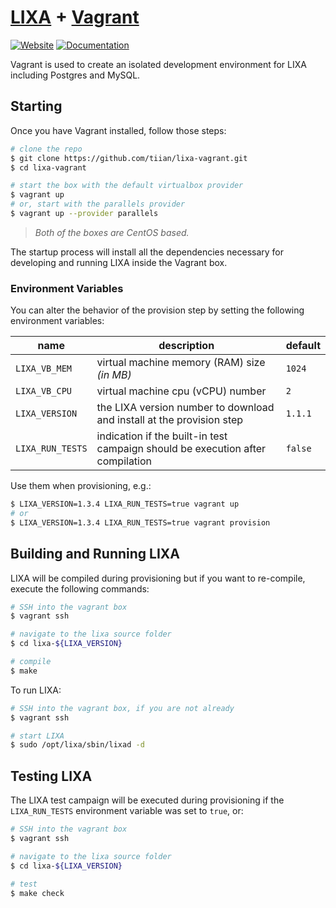 # [LIXA](https://sourceforge.net/p/lixa/wiki/Home) + [Vagrant](https://www.vagrantup.com)

[![Website][website-badge]][website-url]
[![Documentation][documentation-badge]][documentation-url]

Vagrant is used to create an isolated development environment for LIXA 
including Postgres and MySQL.

## Starting

Once you have Vagrant installed, follow those steps:

```bash
# clone the repo
$ git clone https://github.com/tiian/lixa-vagrant.git
$ cd lixa-vagrant

# start the box with the default virtualbox provider
$ vagrant up
# or, start with the parallels provider
$ vagrant up --provider parallels
```

> _Both of the boxes are CentOS based._

The startup process will install all the dependencies necessary for developing 
and running LIXA inside the Vagrant box.

### Environment Variables

You can alter the behavior of the provision step by setting the following 
environment variables:

| name | description | default |
| ---- | ----------- | ------- |
| `LIXA_VB_MEM` | virtual machine memory (RAM) size *(in MB)* | `1024` |
| `LIXA_VB_CPU` | virtual machine cpu (vCPU) number | `2` |
| `LIXA_VERSION` | the LIXA version number to download and install at the provision step | `1.1.1` |
| `LIXA_RUN_TESTS` | indication if the built-in test campaign should be execution after compilation | `false` |

Use them when provisioning, e.g.:
```bash
$ LIXA_VERSION=1.3.4 LIXA_RUN_TESTS=true vagrant up
# or
$ LIXA_VERSION=1.3.4 LIXA_RUN_TESTS=true vagrant provision
```

## Building and Running LIXA

LIXA will be compiled during provisioning but if you want to re-compile, execute
the following commands:

```bash
# SSH into the vagrant box
$ vagrant ssh

# navigate to the lixa source folder
$ cd lixa-${LIXA_VERSION}

# compile
$ make
```

To run LIXA:

```bash
# SSH into the vagrant box, if you are not already
$ vagrant ssh

# start LIXA
$ sudo /opt/lixa/sbin/lixad -d
```

## Testing LIXA

The LIXA test campaign will be executed during provisioning if the `LIXA_RUN_TESTS`
environment variable was set to `true`, or:

```bash
# SSH into the vagrant box
$ vagrant ssh

# navigate to the lixa source folder
$ cd lixa-${LIXA_VERSION}

# test
$ make check
```

[website-badge]: https://img.shields.io/badge/lixa-Learn%20More-43bf58.svg
[website-url]: https://sourceforge.net/p/lixa/wiki/Home
[documentation-badge]: https://img.shields.io/badge/Documentation-Read%20Online-green.svg
[documentation-url]: http://lixa.sourceforge.net/lixa-doc/html